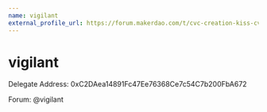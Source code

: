 ```yaml
---
name: vigilant
external_profile_url: https://forum.makerdao.com/t/cvc-creation-kiss-cvc/20346
---
```


# vigilant
Delegate Address: 0xC2DAea14891Fc47Ee76368Ce7c54C7b200FbA672  

Forum: @vigilant  